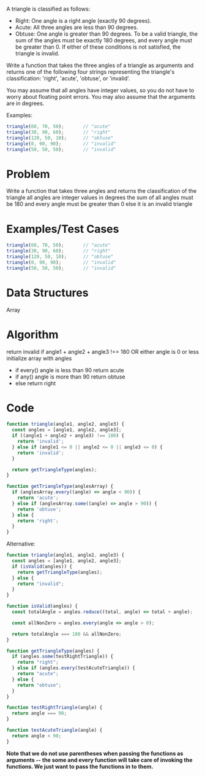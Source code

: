 A triangle is classified as follows:

- Right: One angle is a right angle (exactly 90 degrees).
- Acute: All three angles are less than 90 degrees.
- Obtuse: One angle is greater than 90 degrees.
To be a valid triangle, the sum of the angles must be exactly 180 degrees, and every angle must be greater than 0. If either of these conditions is not satisfied, the triangle is invalid.

Write a function that takes the three angles of a triangle as arguments and returns one of the following four strings representing the triangle's classification: 'right', 'acute', 'obtuse', or 'invalid'.

You may assume that all angles have integer values, so you do not have to worry about floating point errors. You may also assume that the arguments are in degrees.

Examples:
```js
triangle(60, 70, 50);       // "acute"
triangle(30, 90, 60);       // "right"
triangle(120, 50, 10);      // "obtuse"
triangle(0, 90, 90);        // "invalid"
triangle(50, 50, 50);       // "invalid"
```

# Problem
Write a function that takes three angles and returns the classification of the triangle
all angles are integer values in degrees
the sum of all angles must be 180 and every angle must be greater than 0 else it is an invalid triangle

# Examples/Test Cases
```js
triangle(60, 70, 50);       // "acute"
triangle(30, 90, 60);       // "right"
triangle(120, 50, 10);      // "obtuse"
triangle(0, 90, 90);        // "invalid"
triangle(50, 50, 50);       // "invalid"
```

# Data Structures
Array

# Algorithm
return invalid if angle1 + angle2 + angle3 !== 180 OR either angle is 0 or less
initialize array with angles
- if every() angle is less than 90 return acute
- if any() angle is more than 90 return obtuse
- else return right

# Code
```js
function triangle(angle1, angle2, angle3) {
  const angles = [angle1, angle2, angle3];
  if ((angle1 + angle2 + angle3) !== 180) {
    return 'invalid';
  } else if (angle1 <= 0 || angle2 <= 0 || angle3 <= 0) {
    return 'invalid';
  }

  return getTriangleType(angles);
}

function getTriangleType(anglesArray) {
  if (anglesArray.every((angle) => angle < 90)) {
    return 'acute';
  } else if (anglesArray.some((angle) => angle > 90)) {
    return 'obtuse';
  } else {
    return 'right';
  }
}
```

Alternative:
```js
function triangle(angle1, angle2, angle3) {
  const angles = [angle1, angle2, angle3];
  if (isValid(angles)) {
    return getTriangleType(angles);
  } else {
    return "invalid";
  }
}

function isValid(angles) {
  const totalAngle = angles.reduce((total, angle) => total + angle);

  const allNonZero = angles.every(angle => angle > 0);

  return totalAngle === 180 && allNonZero;
}

function getTriangleType(angles) {
  if (angles.some(testRightTriangle)) {
    return "right";
  } else if (angles.every(testAcuteTriangle)) {
    return "acute";
  } else {
    return "obtuse";
  }
}

function testRightTriangle(angle) {
  return angle === 90;
}

function testAcuteTriangle(angle) {
  return angle < 90;
}
```
**Note that we do not use parentheses when passing the functions as arguments -- the some and every function will take care of invoking the functions. We just want to pass the functions in to them.**